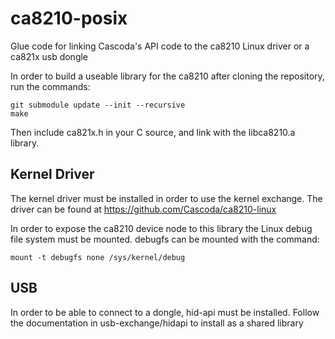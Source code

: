 # ca8210-posix
Glue code for linking Cascoda's API code to the ca8210 Linux driver or a ca821x usb dongle

In order to build a useable library for the ca8210 after cloning the repository, run the commands:

```
git submodule update --init --recursive
make
```
Then include ca821x.h in your C source, and link with the libca8210.a library.

## Kernel Driver
The kernel driver must be installed in order to use the kernel exchange. The driver can be found at https://github.com/Cascoda/ca8210-linux

In order to expose the ca8210 device node to this library the Linux debug file system must be mounted. debugfs can be mounted with the command:
```
mount -t debugfs none /sys/kernel/debug
```

## USB
In order to be able to connect to a dongle, hid-api must be installed. Follow the documentation in usb-exchange/hidapi to install as a shared library